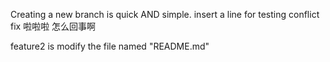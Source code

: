 Creating a new branch is quick AND simple.
insert a line for testing conflict fix
啦啦啦
怎么回事啊

feature2 is modify the file named "README.md"